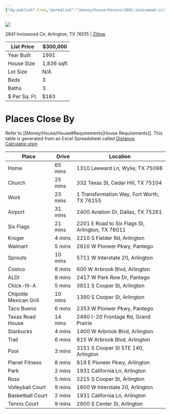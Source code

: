 ```yaml
---
{"dg-publish":true,"permalink":"/money/house/houses/2841-inniswood-cir-arlington-tx-76015/"}
---
```



![](https://photos.zillowstatic.com/fp/8d7021c6e1cc0ee2550d9852096decab-cc_ft_1536.webp)

2841 Inniswood Cir, Arlington, TX 76015 | [Zillow](https://www.zillow.com/homedetails/2841-Inniswood-Cir-Arlington-TX-76015/29262334_zpid/)

| List Price    | $300,000   |
|---------------|------------|
| Year Built    | 1991       |
| House Size    | 1,836 sqft |
| Lot Size      | N/A        |
| Beds          | 3          |
| Baths         | 3          |
| $ Per Sq. Ft. | $163       |

# Places Close By

Refer to [[Money/House/House#Requirements\|House Requirements]]. This table is generated from an Excel Spreadsheet called [Distance Calculator.xlsm](https://mysite.aa.com/:x:/g/personal/242924_corpaa_aa_com/ER_MeYY2NpRKu4d_8jpX7F0BHR8-jNvp-Ub4d0WsozKI7A?e=Gt8F7W)

| Place                  | Drive   | Location                                         |
|------------------------|---------|--------------------------------------------------|
| Home                   | 65 mins | 1310 Leeward Ln, Wylie, TX 75098                 |
| Church                 | 25 mins | 332 Texas St, Cedar Hill, TX 75104               |
| Work                   | 23 mins | 1 Transformation Way, Fort Worth, TX 76155       |
| Airport                | 31 mins | 2400 Aviation Dr, Dallas, TX 75261               |
| Six Flags              | 21 mins | 2201 E Road to Six Flags St, Arlington, TX 76011 |
| Kroger                 | 4 mins  | 2210 S Fielder Rd, Arlington                     |
| Walmart                | 5 mins  | 2610 W Pioneer Pkwy, Pantego                     |
| Sprouts                | 10 mins | 5711 W Interstate 20, Arlington                  |
| Costco                 | 8 mins  | 600 W Arbrook Blvd, Arlington                    |
| ALDI                   | 8 mins  | 2417 W Park Row Dr, Pantego                      |
| Chick-fil-A            | 5 mins  | 3811 S Cooper St, Arlington                      |
| Chipotle Mexican Grill | 10 mins | 1390 S Cooper St, Arlington                      |
| Taco Bueno             | 6 mins  | 2353 W Pioneer Pkwy, Pantego                     |
| Texas Road House       | 14 mins | 2490 I-20 Frontage Rd, Grand Prairie             |
| Starbucks              | 4 mins  | 1400 W Arbrook Blvd, Arlington                   |
| Trail                  | 6 mins  | 815 W Arbrook Blvd, Arlington                    |
| Pool                   | 3 mins  | 3151 S Cooper St STE 140, Arlington              |
| Planet Fitness         | 8 mins  | 819 E Pioneer Pkwy, Arlington                    |
| Park                   | 2 mins  | 1931 California Ln, Arlington                    |
| Ross                   | 5 mins  | 2215 S Cooper St, Arlington                      |
| Volleyball Court       | 9 mins  | 1600 W Interstate 20, Arlington                  |
| Basketball Court       | 2 mins  | 1931 California Ln, Arlington                    |
| Tennis Court           | 9 mins  | 2800 S Center St, Arlington                      |
